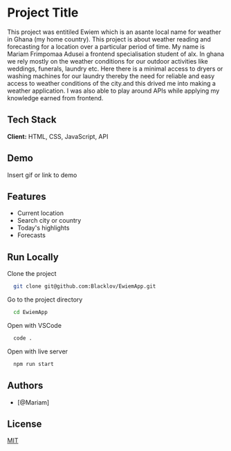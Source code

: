 # Project Title

This project was entitiled Ewiem which is an asante local name for weather in Ghana (my home country).
This project is about weather reading and forecasting for a location over a particular period of time.
My name is Mariam Frimpomaa Adusei a frontend specialisation student of alx.
In ghana we rely mostly on the weather conditions for our outdoor activities like weddings, funerals, laundry etc. Here there is a minimal access to dryers or washing machines for our laundry thereby the need for reliable and easy access to weather conditions of the city.and this drived me into making a weather application. 
I was also able to play around APIs while applying my knowledge earned from frontend.

## Tech Stack

**Client:** HTML, CSS, JavaScript, API

## Demo

Insert gif or link to demo

## Features

- Current location
- Search city or country
- Today's highlights
- Forecasts

## Run Locally

Clone the project

```bash
  git clone git@github.com:Blacklov/EwiemApp.git
  ```

Go to the project directory

```bash
  cd EwiemApp
```

Open with VSCode

```bash
  code .
```

Open with live server

```bash
  npm run start
```

## Authors

- [@Mariam]

## License

[MIT](https://choosealicense.com/licenses/mit/)
